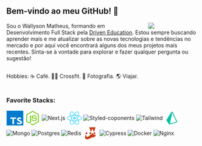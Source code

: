 ## Bem-vindo ao meu GitHub! 👋

<img align="right" width=26% src="https://user-images.githubusercontent.com/37665843/233432917-fb98da61-17db-4844-be44-6920989ec0ef.gif" />

Sou o Wallyson Matheus, formando em Desenvolvimento Full Stack pela [Driven Education](https://www.driven.com.br/). Estou sempre buscando aprender mais e me atualizar sobre as novas tecnologias e tendências no mercado e por aqui você encontrará alguns dos meus projetos mais recentes. Sinta-se à vontade para explorar e fazer qualquer pergunta ou sugestão!

##

Hobbies: ☕ Café. 🏋️‍♂️ Crossfit. 📸 Fotografia. 🌎 Viajar.

<h1></h1>

### Favorite Stacks: 

<div style="display: inline_block">
    <img align="center" alt="TypeScript" height="40" width="45" src="https://github.com/devicons/devicon/blob/master/icons/typescript/typescript-original.svg">
    <img align="center" alt="Nodejs" height="40" width="40" src="https://github.com/devicons/devicon/blob/master/icons/nodejs/nodejs-original.svg" />
    <img align="center" alt="Next.js" height="40" width="40" src="https://cdn.jsdelivr.net/gh/devicons/devicon/icons/nextjs/nextjs-original.svg" />
    <img align="center" alt="ReactJS" height="40" width="40" src="https://github.com/devicons/devicon/blob/master/icons/react/react-original.svg">
    <img align="center" alt="Styled-coponents" height="40" width="45" src="https://avatars.githubusercontent.com/u/20658825?s=200&v=4">
    <img align="center" alt="Tailwind" height="40" width="40" src="https://cdn.jsdelivr.net/gh/devicons/devicon/icons/tailwindcss/tailwindcss-plain.svg">
    <img align="center" alt="Prisma" height="40" width="40" src="https://github.com/PKief/vscode-material-icon-theme/blob/main/icons/prisma.svg">
    <img align="center" alt="Mongo" height="40" width="40" src="https://cdn.jsdelivr.net/gh/devicons/devicon/icons/mongodb/mongodb-original.svg">
    <img align="center" alt="Postgres" height="40" width="40" src="https://cdn.jsdelivr.net/gh/devicons/devicon/icons/postgresql/postgresql-original.svg">
    <img align="center" alt="Redis" height="40" width="40" src="https://cdn.jsdelivr.net/gh/devicons/devicon/icons/redis/redis-original.svg">
    <img align="center" alt="Jest" height="40" width="40" src="https://github.com/vscode-icons/vscode-icons/blob/master/icons/file_type_jest.svg">
    <img align="center" alt="Cypress" height="40" width="40" src="https://iconape.com/wp-content/files/gj/370774/svg/370774.svg">
    <img align="center" alt="Docker" height="40" width="40" src="https://cdn.jsdelivr.net/gh/devicons/devicon/icons/docker/docker-original.svg">
    <img align="center" alt="Nginx" height="40" width="40" src="https://cdn.jsdelivr.net/gh/devicons/devicon/icons/nginx/nginx-original.svg"> 
  </div>


  


